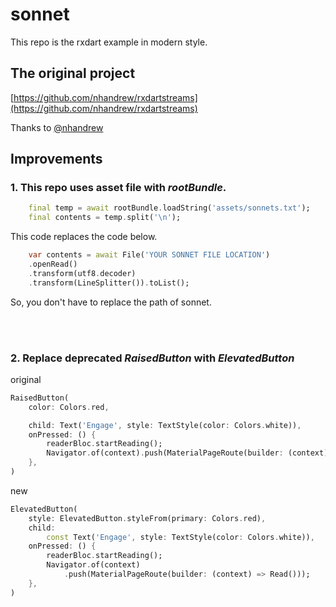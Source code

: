 # sonnet

This repo is the rxdart example in modern style.

## The original project

[https://github.com/nhandrew/rxdartstreams](https://github.com/nhandrew/rxdartstreams)

Thanks to [@nhandrew](https://www.youtube.com/channel/UCSKeK_8IzsqwKQBJuIGJPaA)

## Improvements  

### 1.  This repo uses asset file with *rootBundle*.

```dart
    final temp = await rootBundle.loadString('assets/sonnets.txt');
    final contents = temp.split('\n');
```

This code replaces the code below.

```dart
    var contents = await File('YOUR SONNET FILE LOCATION')
    .openRead()
    .transform(utf8.decoder)
    .transform(LineSplitter()).toList();
```

So, you don't have to replace the path of sonnet.

<br>
<br>

### 2. Replace deprecated *RaisedButton* with *ElevatedButton*

original 
```dart
RaisedButton(
    color: Colors.red,

    child: Text('Engage', style: TextStyle(color: Colors.white)),
    onPressed: () {
        readerBloc.startReading();
        Navigator.of(context).push(MaterialPageRoute(builder: (context) => Read()));
    },
)
```

new
```dart
ElevatedButton(
    style: ElevatedButton.styleFrom(primary: Colors.red),
    child:
        const Text('Engage', style: TextStyle(color: Colors.white)),
    onPressed: () {
        readerBloc.startReading();
        Navigator.of(context)
            .push(MaterialPageRoute(builder: (context) => Read()));
    },
)
```